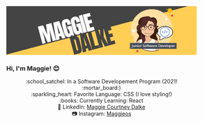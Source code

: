 <img src="https://github.com/maggiedalke/maggiedalke/blob/main/images/Maggie-Header.jpg">

### Hi, I'm Maggie! :blush:
<p align="center">
:school_satchel: In a Software Developement Program (2021! :mortar_board:) <br>
:sparkling_heart: Favorite Language: CSS (I love styling!)<br>
:books: Currently Learning: React <br>
💼 LinkedIn: <a href="https://www.linkedin.com/in/maggie-courtney-dalke-6b9b00194">Maggie Courtney Dalke</a> <br>
📷 Instagram: <a href="https://www.instagram.com/maggioes/">Maggieos</a><br>
</p>
